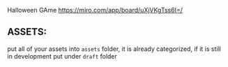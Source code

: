 Halloween GAme
https://miro.com/app/board/uXjVKgTss6I=/


## ASSETS:
put all of your assets into `assets` folder, it is already categorized, if it is still in development put under `draft` folder
